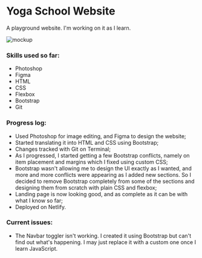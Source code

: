 # Yoga School Website

A playground website. I'm working on it as I learn.

![mockup](mockup.png)

### Skills used so far:

- Photoshop
- Figma
- HTML
- CSS
- Flexbox
- Bootstrap
- Git


### Progress log:

- Used Photoshop for image editing, and Figma to design the website;
- Started translating it into HTML and CSS using Bootstrap;
- Changes tracked with Git on Terminal;
- As I progressed, I started getting a few Bootstrap conflicts, namely on item placement and margins which I fixed using custom CSS;
- Bootstrap wasn't allowing me to design the UI exactly as I wanted, and more and more conflicts were appearing as I added new sections. So I decided to remove Bootstrap completely from some of the sections and designing them from scratch with plain CSS and flexbox;
- Landing page is now looking good, and as complete as it can be with what I know so far;
- Deployed on Netlify.


### Current issues:

- The Navbar toggler isn't working. I created it using Bootstrap but can't find out what's happening. I may just replace it with a custom one once I learn JavaScript.
